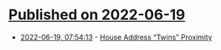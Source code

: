 # [Published on 2022-06-19](index.md)

* [2022-06-19, 07:54:13](https://news.ycombinator.com/item?id=31797222) - [House Address “Twins” Proximity](http://www.paulplowman.com/stuff/house-address-twins-proximity/)
